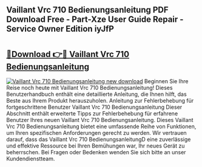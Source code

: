 ## Vaillant Vrc 710 Bedienungsanleitung PDF Download Free - Part-Xze User Guide Repair - Service Owner Edition iyJfP

# <h2><a href="http://df5u1g.blite.top/?on=Vaillant+Vrc+710+Bedienungsanleitung">🔗Download 👉🔴 Vaillant Vrc 710 Bedienungsanleitung</a></h2>

[![Vaillant Vrc 710 Bedienungsanleitung new download](https://i.imgur.com/lujVjoI.png)](http://df5u1g.blite.top/?on=Vaillant+Vrc+710+Bedienungsanleitung)
Beginnen Sie Ihre Reise noch heute mit Vaillant Vrc 710 Bedienungsanleitung! Dieses Benutzerhandbuch enthält eine detaillierte Anleitung, die Ihnen hilft, das Beste aus Ihrem Produkt herauszuholen. Anleitung zur Fehlerbehebung für fortgeschrittene Benutzer Vaillant Vrc 710 Bedienungsanleitung Dieser Abschnitt enthält erweiterte Tipps zur Fehlerbehebung für erfahrene Benutzer Ihres neuen Vaillant Vrc 710 Bedienungsanleitung. Dieses Vaillant Vrc 710 Bedienungsanleitung bietet eine umfassende Reihe von Funktionen, um Ihren spezifischen Anforderungen gerecht zu werden. Wir vertrauen darauf, dass das Vaillant Vrc 710 BedienungsanleitungD eine zuverlässige und effektive Ressource bei Ihren Bemühungen war, Ihr neues Gerät zu beherrschen. Bei Fragen oder Bedenken wenden Sie sich bitte an unser Kundendienstteam.
